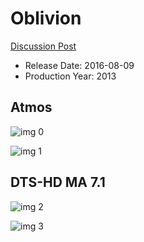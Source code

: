 # Oblivion

[Discussion Post](https://www.avsforum.com/threads/bass-eq-for-filtered-movies.2995212/post-56742940)

* Release Date: 2016-08-09
* Production Year: 2013

## Atmos

![img 0](https://i.imgur.com/ToNJxvl.jpg)

![img 1](https://i.imgur.com/Q9OSsne.jpg)

## DTS-HD MA 7.1

![img 2](https://i.imgur.com/gDX2gqZ.jpg)

![img 3](https://i.imgur.com/yLLp51o.png)

